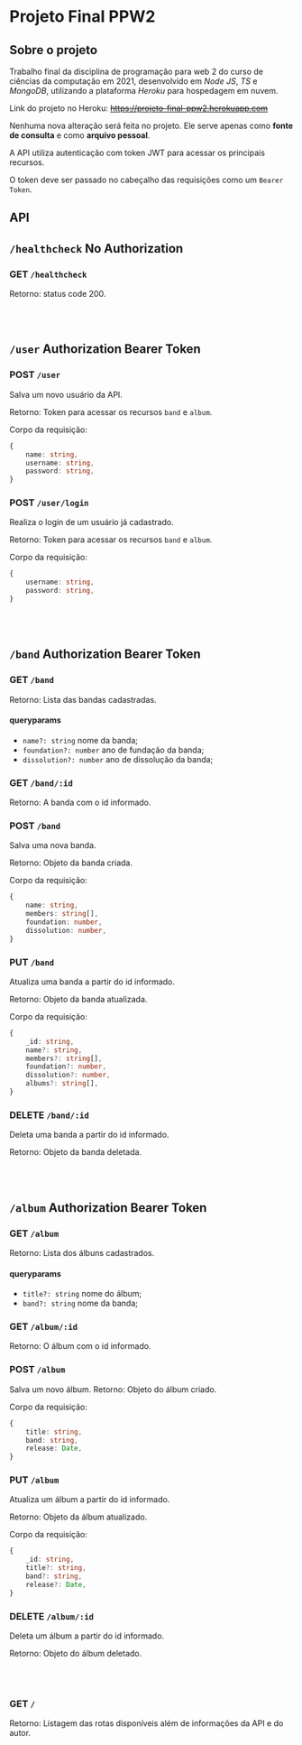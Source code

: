 # Projeto Final PPW2

## Sobre o projeto

Trabalho final da disciplina de programação para web 2 do curso de ciências da computação em 2021, desenvolvido em _Node JS_, _TS_ e _MongoDB_, utilizando a plataforma _Heroku_ para hospedagem em nuvem.

Link do projeto no Heroku: ~~https://projeto-final-ppw2.herokuapp.com~~

Nenhuma nova alteração será feita no projeto. Ele serve apenas como **fonte de consulta** e como **arquivo pessoal**.

A API utiliza autenticação com token JWT para acessar os principais recursos.

O token deve ser passado no cabeçalho das requisições como um `Bearer Token`.

## API

## `/healthcheck` No Authorization

### GET `/healthcheck`

Retorno: status code 200.

</br></br>

## `/user` Authorization Bearer Token

### POST `/user`

Salva um novo usuário da API.

Retorno: Token para acessar os recursos `band` e `album`.

Corpo da requisição:

```typescript
{
    name: string,
    username: string,
    password: string,
}
```

### POST `/user/login`

Realiza o login de um usuário já cadastrado.

Retorno: Token para acessar os recursos `band` e `album`.

Corpo da requisição:

```typescript
{
    username: string,
    password: string,
}
```

</br></br>

## `/band` Authorization Bearer Token

### GET `/band`

Retorno: Lista das bandas cadastradas.

#### queryparams

-   `name?: string` nome da banda;
-   `foundation?: number` ano de fundação da banda;
-   `dissolution?: number` ano de dissolução da banda;

### GET `/band/:id`

Retorno: A banda com o id informado.

### POST `/band`

Salva uma nova banda.

Retorno: Objeto da banda criada.

Corpo da requisição:

```typescript
{
    name: string,
    members: string[],
    foundation: number,
    dissolution: number,
}
```

### PUT `/band`

Atualiza uma banda a partir do id informado.

Retorno: Objeto da banda atualizada.

Corpo da requisição:

```typescript
{
    _id: string,
    name?: string,
    members?: string[],
    foundation?: number,
    dissolution?: number,
    albums?: string[],
}
```

### DELETE `/band/:id`

Deleta uma banda a partir do id informado.

Retorno: Objeto da banda deletada.

</br></br>

## `/album` Authorization Bearer Token

### GET `/album`

Retorno: Lista dos álbuns cadastrados.

#### queryparams

-   `title?: string` nome do álbum;
-   `band?: string` nome da banda;

### GET `/album/:id`

Retorno: O álbum com o id informado.

### POST `/album`

Salva um novo álbum.
Retorno: Objeto do álbum criado.

Corpo da requisição:

```typescript
{
    title: string,
    band: string,
    release: Date,
}
```

### PUT `/album`

Atualiza um álbum a partir do id informado.

Retorno: Objeto da álbum atualizado.

Corpo da requisição:

```typescript
{
    _id: string,
    title?: string,
    band?: string,
    release?: Date,
}
```

### DELETE `/album/:id`

Deleta um álbum a partir do id informado.

Retorno: Objeto do álbum deletado.

</br></br>

### GET `/`

Retorno: Listagem das rotas disponíveis além de informações da API e do autor.
